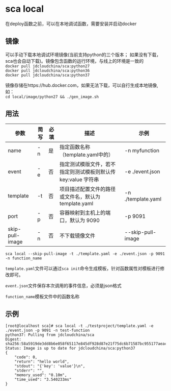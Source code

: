 # sca local
在deploy函数之前，可以在本地调试函数，需要安装并启动docker

## 镜像
可以手动下载本地调试环境镜像(当前支持python的三个版本； 如果没有下载，sca也会自动下载)。镜像包含函数的运行环境，与线上的环境是一致的  
`docker pull jdcloudchina/sca:python27`  
`docker pull jdcloudchina/sca:python36`  
`docker pull jdcloudchina/sca:python37` 

镜像存储在https://hub.docker.com，如果无法下载，可以自行生成本地镜像, 如：  
`cd local/image/python27 && ./gen_image.sh`

## 用法

 参数 | 简写 | 必填 | 描述 | 示例
 ------------ |------------| ------------|------------|------------
 name|-n|是|指定函数名称（template.yaml中的）|-n myfunction
 event|-e|否|指定测试模版文件，若不指定则测试模板则默认传 key:value 字符串	|-e ./event.json
 template|-t|否|项目描述配置文件的路径或文件名，默认为 template.yaml|-n ./template.yaml
 port|-p|否|容器映射到主机上的端口，默认为 9090|-p 9091
 skip-pull-image|-n|否|不下载镜像文件|--skip-pull-image

`sca local --skip-pull-image -t ./template.yaml -e ./event.json -p 9091 -n function_name`

`template.yaml`文件可以通过`sca init`命令生成模板，针对函数属性对模板进行修改即可。

`event.json`文件保存本次调用的事件信息，必须是json格式

`function_name`模板文件中的函数名称

## 示例
```
[root@localhost sca]# sca local -t ./testproject/template.yaml -e ./event.json -p 9091 -n test-function
python37: Pulling from jdcloudchina/sca
Digest: sha256:58a5919de3dd8b6e058f65117e845df928d87e21f75dc6b71587bc955177aeac
Status: Image is up to date for jdcloudchina/sca:python37
{
	"code": 0,
	"return": "hello world",
	"stdout": "{'key': 'value'}\n",
	"stderr": "",
	"memory_used": "0.10m",
	"time_used": "3.540233ms"
}
```
